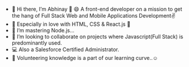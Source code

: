 - 👋 Hi there, I’m Abhinay :wave: :smile:
A front-end developer on a mission to get the hang of Full Stack Web and Mobile Applications Development:v:
- 👀 Especially in love with HTML, CSS & React.js :game_die:
- 🌱 I’m mastering Node.js...
- 💞️ I’m looking to collaborate on projects where Javascript(Full Stack) is predominantly used.
- :computer: Also a Salesforce Certified Administrator.
- :thought_balloon: Volunteering knowledge is a part of our learning curve..:relaxed:

<!---
abhinaygannavaram/abhinaygannavaram is a ✨ special ✨ repository because its `README.md` (this file) appears on your GitHub profile.
You can click the Preview link to take a look at your changes.
--->
